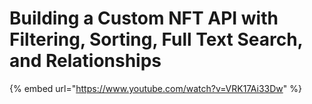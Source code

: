# Building a Custom NFT API with Filtering, Sorting, Full Text Search, and Relationships

{% embed url="https://www.youtube.com/watch?v=VRK17Ai33Dw" %}